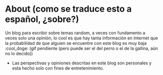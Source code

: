 # About (como se traduce esto a español, ¿sobre?)

Un blog para escribir sobre temas random, a veces con fundamento a veces solo una opinión, lo cool es que hay tanta información en Internet que la probabilidad de que alguien se encuentre con este blog es muy baja :cool_doge: (gif pendiente (pero puede ser el del perro o el de la gallina, aún no lo decido))

* Las perspectivas y opiniones descritas en este blog son personales y esta hecho solo con fines de entretenimiento.
